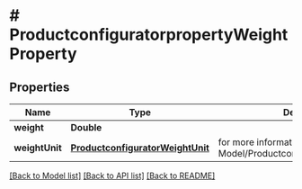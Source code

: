 # # ProductconfiguratorpropertyWeightProperty


## Properties 


Name | Type | Description | Notes
------------ | ------------- | ------------- | -------------
**weight**| **Double** |   | [optional]
**weightUnit**| [**ProductconfiguratorWeightUnit**](ProductconfiguratorWeightUnit.md) |  for more information please, see Model/ProductconfiguratorWeightUnit.php  | [optional] [default to ProductconfiguratorWeightUnit.UNKNOWN]


[[Back to Model list]](../../README.md#models) [[Back to API list]](../../README.md#endpoints) [[Back to README]](../../README.md)


